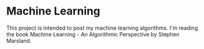 # Machine Learning
This project is intended to post my machine learning algorithms. I'm reading the book Machine Learning - An Algorithmic Perspective  by Stephen Marsland.

